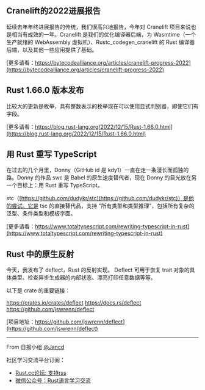 ## Cranelift的2022进展报告

延续去年年终进展报告的传统，我们很高兴地报告，今年对 Cranelift 项目来说也是相当有成效的一年。Cranelift 是我们的优化编译器后端，为 Wasmtime（一个生产就绪的 WebAssembly 虚拟机）、Rustc_codegen_cranelift 的 Rust 编译器后端，以及其他一些应用提供了基础。

[更多请看：https://bytecodealliance.org/articles/cranelift-progress-2022](https://bytecodealliance.org/articles/cranelift-progress-2022)


## Rust 1.66.0 版本发布

比较大的更新是枚举，具有整数表示的枚举现在可以使用显式判别器，即使它们有字段。

[更多请看：https://blog.rust-lang.org/2022/12/15/Rust-1.66.0.html](https://blog.rust-lang.org/2022/12/15/Rust-1.66.0.html)

## 用 Rust 重写 TypeScript

在过去的几个月里，Donny（GitHub id 是 kdy1）一直在走一条漫长而孤独的路。Donny 的作品 swc 是 Babel 的原生速度替代者，现在 Donny 的目光放在另一个目标上：用 Rust 重写 TypeScript。

stc（[https://github.com/dudykr/stc](https://github.com/dudykr/stc)）是他的尝试。它是 tsc 的直接替代品，支持 "所有类型和类型推理"，包括所有复杂的泛型、条件类型和模板字面。

[更多请看：https://www.totaltypescript.com/rewriting-typescript-in-rust](https://www.totaltypescript.com/rewriting-typescript-in-rust)

## Rust 中的原生反射

今天，我发布了 deflect，Rust 的反射实现。 Deflect 可用于恢复 trait 对象的具体类型、检查异步生成器的内部状态、漂亮打印任意数据等等。

以下是 crate 的重要链接：

https://crates.io/crates/deflect
https://docs.rs/deflect
https://github.com/jswrenn/deflect

[项目地址：https://github.com/jswrenn/deflect](https://github.com/jswrenn/deflect)

---

From 日报小组 [@Jancd](https://github.com/Jancd)

社区学习交流平台订阅：
- [Rust.cc论坛: 支持rss](https://rust.cc)
- [微信公众号：Rust语言学习交流](https://rust.cc/article?id=ed7c9379-d681-47cb-9532-0db97d883f62)